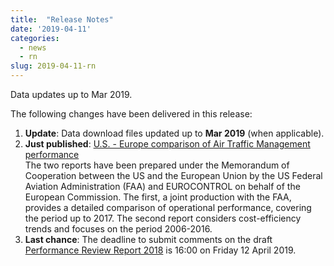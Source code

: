 ```yaml
---
title:  "Release Notes"
date: '2019-04-11'
categories:
  - news
  - rn
slug: 2019-04-11-rn
---
```


Data updates up to Mar 2019.

<!--more-->

The following changes have been delivered in this release:

1. **Update**: Data download files updated up to **Mar 2019** (when applicable).
1. **Just published**: [U.S. - Europe comparison of Air Traffic Management performance][useur18]<br> 
The two reports have been prepared under the Memorandum of Cooperation between the US and the European Union by the US Federal Aviation Administration (FAA) and EUROCONTROL on behalf of the European Commission. The first, a joint production with the FAA, provides a detailed comparison of operational performance, covering the period up to 2017. The second report considers cost-efficiency trends and focuses on the period 2006-2016.
1. **Last chance**: The deadline to submit comments on the draft [Performance Review Report 2018][prr2018] is 16:00 on Friday 12 April 2019.<br>

[prr2018]: https://www.eurocontrol.int/publications/performance-review-report-prr-2018-consultation "draft Final PRR 2018"
[useur18]: https://www.eurocontrol.int/press-releases/publication-reports-comparing-air-traffic-management-performance-europe-and-us "U.S. - Europe comparison of Air Traffic Management performance"